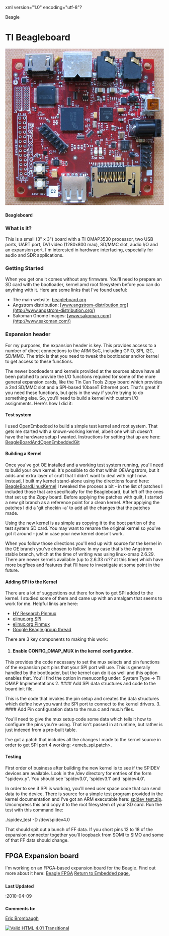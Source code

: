 xml version="1.0" encoding="utf-8"?



Beagle




# TI Beagleboard


![Beagleboard](beagle.jpg)


#### Beagleboard


### What is it?


This is a small (3" x 3") board with a TI OMAP3530 processor, two USB ports, 
UART port, DVI video (1280x800 max), SD/MMC slot, audio I/O and an expansion
port. I'm interested in hardware interfacing, especially for audio and SDR
applications.

### Getting Started


When you get one it comes without any firmware. You'll need to prepare an
SD card with the bootloader, kernel amd root filesystem before you can do
anything with it. Here are some links that I've found useful:

* The main website: [beagleboard.org](http://beagleboard.org/)
* Angstrom distribution: [www.angstrom-distribution.org](http://www.angstrom-distribution.org/)
* Sakoman Gnome Images: [www.sakoman.com](http://www.sakoman.com/)


### Expansion header


For my purposes, the expansion header is key. This provides access to a number
of direct connections to the ARM SoC, including GPIO, SPI, I2C, SD/MMC. The
trick is that you need to tweak the bootloader and/or kernel to get access
to these functions.

The newer bootloaders and kernels provided at the sources above have all
been patched to provide the I/O functions required for some of the more general
expansion cards, like the Tin Can Tools Zippy board which provides a 2nd SD/MMC
slot and a SPI-based 10baseT Ethernet port. That's great if you need these
functions, but gets in the way if you're trying to do something else. So, you'll
need to build a kernel with custom I/O assignments. Here's how I did it:

#### Test system


I used OpenEmbedded to build a simple test kernel and root system. That gets
me started with a known-working kernel, albeit one which doesn't have the
hardware setup I wanted. Instructions for setting that up are here:
[BeagleBoardAndOpenEmbeddedGit](http://elinux.org/BeagleBoardAndOpenEmbeddedGit)
#### Building a Kernel


Once you've got OE installed and a working test system running, you'll need to
build your own kernel. It's possible to do that within OE/Angstrom, but it adds
and extra layer of cruft that I didn't want to deal with right now. Instead,
I built my kernel stand-alone using the directions found here:
[BeagleBoardLinuxKernel](http://elinux.org/BeagleBoardLinuxKernel)
I tweaked the process a bit - in the list of patches I included those that
are specifically for the Beagleboard, but left off the ones that set up the
Zippy board. Before applying the patches with quilt, I started a new git
branch as a reference point for a clean kernel. After applying the patches
I did a 'git checkin -a' to add all the changes that the patches made.

Using the new kernel is as simple as copying it to the boot partion of the
test system SD card. You may want to rename the original kernel so you've got
it around - just in case your new kernel doesn't work.

When you follow those directions you'll end up with source for the kernel in
the OE branch you've chosen to follow. In my case that's the Angstrom stable
branch, which at the time of writing was using linux-omap 2.6.29. There are
newer kernels available (up to 2.6.33 rc?? at this time) which have more
bugfixes and features that I'll have to investigate at some point in the
future.

#### Adding SPI to the Kernel


There are a lot of suggestions out there for how to get SPI added to the
kernel. I studied some of them and came up with an amalgam that seems to work
for me. Helpful links are here:

* [HY Research Pinmux](http://www.hy-research.com/omap3_pinmux.html)
* [elinux.org SPI](http://elinux.org/BeagleBoard/SPI)
* [elinux.org Pinmux](http://elinux.org/BeagleBoardPinMux)
* [Google Beagle group thread](http://groups.google.com/group/beagleboard/browse_thread/thread/42988f0e14db0f01/816397901ec999c4|MCSPI3)


There are 3 key components to making this work:
1. #### Enable CONFIG\_OMAP\_MUX in the kernel configuration.


 This provides the code necessary to set the mux selects and
 pin functions of the expansion port pins that your SPI port will use.
 This is generally handled by the bootloader, but the kernel can do it
 as well and this option enables that.
 You'll find the option in menuconfig under:
 System Type -> TI OMAP Implementations
2. #### Add SPI data structures and code to the board init file.


 This is the code that invokes the pin setup and creates the data
 structures which define how you want the SPI port to connect to the
 kernel drivers.
3. #### Add Pin configuration data to the mux.c and mux.h files.


 You'll need to give the mux setup code some data which tells
 it how to configure the pins you're using. That isn't passed in at
 runtime, but rather is just indexed from a pre-built table.


I've got a patch that includes all the changes I made to the kernel
source in order to get SPI port 4 working:
<emeb_spi.patch>.

#### Testing


First order of business after building the new kernel is to see if the
SPIDEV devices are available. Look in the /dev directory for entries of
the form "spidevx.y". You should see 'spidev3.0', 'spidev3.1' and 'spidev4.0'.

In order to see if SPI is working, you'll need user space
code that can send data to the device. There is source for a simple test
program provided in the kernel documentation and I've got an ARM executable
here: [spidev\_test.zip](../mini2440/spidev_test.zip). Uncompress
this and copy it to the root filesystem of your SD card. Run the test with
this command line:

./spidev\_test -D /dev/spidev4.0

That should spit out a bunch of FF data. If you short pins 12 to 18 of
the expansion connector together you'll loopback from SOMI to SIMO and some
of that FF data should change.

## FPGA Expansion board


I'm working on an FPGA-based expansion board for the Beagle. Find out
more about it here: [Beagle FPGA](beagle_fpga.html)
[Return to Embedded page.](../index.html)
##### 
**Last Updated**


:2010-04-09
##### 
**Comments to:**


[Eric Brombaugh](mailto:ebrombaugh1@cox.net)

[![Valid HTML 4.01 Transitional](http://www.w3.org/Icons/valid-html401)](http://validator.w3.org/check?uri=referer)
























